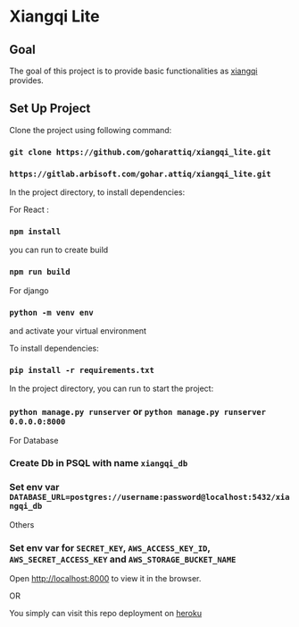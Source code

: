 # Xiangqi Lite

## Goal

The goal of this project is to provide basic functionalities as [xiangqi](https://xiangqi.com) provides.

## Set Up Project

Clone the project using following command:

### `git clone https://github.com/goharattiq/xiangqi_lite.git`
### `https://gitlab.arbisoft.com/gohar.attiq/xiangqi_lite.git`

In the project directory, to install dependencies:

For React :

### `npm install`

you can run to create build

### `npm run build`

For django

### `python -m venv env`

and activate your virtual environment

To install dependencies:

### `pip install -r requirements.txt`

In the project directory, you can run to start the project:

### `python manage.py runserver` or `python manage.py runserver 0.0.0.0:8000`

For Database

### Create Db in PSQL with name `xiangqi_db`

### Set env var `DATABASE_URL=postgres://username:password@localhost:5432/xiangqi_db`

Others 

### Set env var for `SECRET_KEY`, `AWS_ACCESS_KEY_ID`, `AWS_SECRET_ACCESS_KEY` and `AWS_STORAGE_BUCKET_NAME`

Open [http://localhost:8000](http://localhost:8000) to view it in the browser.

OR

You simply can visit this repo deployment on [heroku](https://xiangqi-lite.herokuapp.com)

